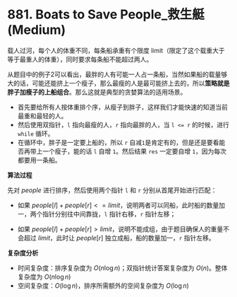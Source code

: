 # 881. Boats to Save People_救生艇 (Medium)



载人过河，每个人的体重不同，每条船承重有个限度 limit（限定了这个载重大于等于最重人的体重），同时要求每条船不能超过两人。

从题目中的例子2可以看出，最胖的人有可能一人占一条船，当然如果船的载量够大的话，可能还能挤上一个瘦子，那么最瘦的人是最可能挤上去的，所以**策略就是胖子加瘦子的上船组合**。那么这就是典型的贪婪算法的适用场景。

- 首先要给所有人按体重排个序，从瘦子到胖子，这样我们才能快速的知道当前最重和最轻的人。
- 然后使用双指针，`l` 指向最瘦的人，`r` 指向最胖的人，当 `l <= r` 的时候，进行 `while` 循环。
- 在循环中，胖子是一定要上船的，所以 `r` 自减`1`是肯定有的，但是还是要看能否再带上一个瘦子，能的话 `l` 自增 `1`。然后结果 `res` 一定要自增 `1`，因为每次都要用一条船。

**算法过程**

先对 $people$ 进行排序，然后使用两个指针 `l` 和 `r` 分别从首尾开始进行匹配：
- 如果 $people[l] + people[r] <= limit$，说明两者可以同船，此时船的数量加一，两个指针分别往中间靠拢，`l` 指针右移，`r` 指针左移；

- 如果 $people[l] + people[r] > limit$，说明不能成组，由于题目确保人的重量不会超过 $limit$，此时让 $people[r]$ 独立成船，船的数量加一，`r` 指针左移。






**复杂度分析**

- 时间复杂度：排序复杂度为 $O(n\log{n})$；双指针统计答案复杂度为 $O(n)$。整体复杂度为 $O(n\log{n})$
- 空间复杂度：$O(\log{n})$，排序所需额外的空间复杂度为 $O(\log n)$

